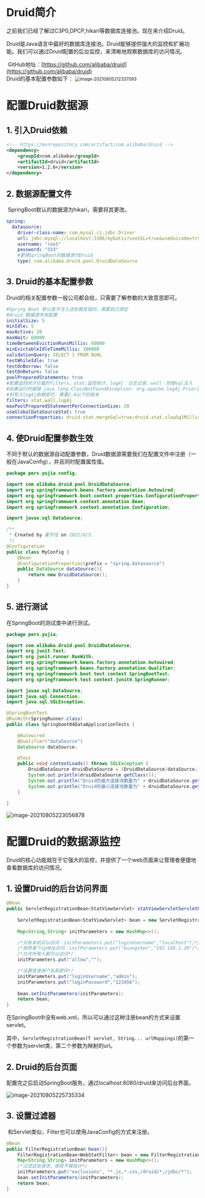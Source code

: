 # Druid简介

​		之前我们已经了解过C3P0,DPCP,hikari等数据库连接池。现在来介绍Druid。

​		Druid是Java语言中最好的数据库连接池。Druid能够提供强大的监控和扩展功能。我们可以通过Druid配置的后台监控，来清晰地观察数据库的访问情况。

​		GitHub地址：[https://github.com/alibaba/druid](https://github.com/alibaba/druid)
​		
​		Druid的基本配置参数如下：
​		<img src="imgs/image-20210805212337093.png" alt="image-20210805212337093" style="zoom:80%;" />

# 配置Druid数据源

## 1. 引入Druid依赖

```xml
<!-- https://mvnrepository.com/artifact/com.alibaba/druid -->
<dependency>
    <groupId>com.alibaba</groupId>
    <artifactId>druid</artifactId>
    <version>1.2.6</version>
</dependency>
```

## 2. 数据源配置文件

​		SpringBoot默认的数据源为hikari，需要将其更改。

```yaml
spring:
  datasource:
    driver-class-name: com.mysql.cj.jdbc.Driver
    url: jdbc:mysql://localhost:3306/mybatis?useSSL=true&useUnicode=true&characterEncoding=utf-8
    username: "root"
    password: "333"
    #更换SpringBoot的数据源为Druid
    type: com.alibaba.druid.pool.DruidDataSource
```

## 3. Druid的基本配置参数

Druid的相关配置参数一般公司都会给，只需要了解参数的大致意思即可。

```yaml
#Spring Boot 默认是不注入这些属性值的，需要自己绑定
#druid 数据源专有配置
initialSize: 5
minIdle: 5
maxActive: 20
maxWait: 60000
timeBetweenEvictionRunsMillis: 60000
minEvictableIdleTimeMillis: 300000
validationQuery: SELECT 1 FROM DUAL
testWhileIdle: true
testOnBorrow: false
testOnReturn: false
poolPreparedStatements: true
#配置监控统计拦截的filters，stat:监控统计、log4j：日志记录、wall：防御sql注入
#如果运行时报错 java.lang.ClassNotFoundException: org.apache.log4j.Priority
#则导入log4j依赖即可，需要2.0以下的版本
filters: stat,wall,log4j
maxPoolPreparedStatementPerConnectionSize: 20
useGlobalDataSourceStat: true
connectionProperties: druid.stat.mergeSql=true;druid.stat.slowSqlMillis=500
```

## 4. 使Druid配置参数生效

​		不同于默认的数据源自动配置参数，Druid数据源需要我们在配置文件中注册（一般在JavaConfig），并且同时配置属性值。

```java
package pers.yujia.config;

import com.alibaba.druid.pool.DruidDataSource;
import org.springframework.beans.factory.annotation.Autowired;
import org.springframework.boot.context.properties.ConfigurationProperties;
import org.springframework.context.annotation.Bean;
import org.springframework.context.annotation.Configuration;

import javax.sql.DataSource;

/**
 * Created by 霍宇佳 on 2021/8/5.
 */
@Configuration
public class MyConfig {
    @Bean
    @ConfigurationProperties(prefix = "spring.datasource")
    public DataSource dataSource(){
        return new DruidDataSource();
    }
}
```

## 5. 进行测试

在SpringBoot的测试类中进行测试。

```java
package pers.yujia;

import com.alibaba.druid.pool.DruidDataSource;
import org.junit.Test;
import org.junit.runner.RunWith;
import org.springframework.beans.factory.annotation.Autowired;
import org.springframework.beans.factory.annotation.Qualifier;
import org.springframework.boot.test.context.SpringBootTest;
import org.springframework.test.context.junit4.SpringRunner;

import javax.sql.DataSource;
import java.sql.Connection;
import java.sql.SQLException;

@SpringBootTest
@RunWith(SpringRunner.class)
public class Springboot04DataApplicationTests {

    @Autowired
    @Qualifier("dataSource")
    DataSource dataSource;

    @Test
    public void contextLoads() throws SQLException {
        DruidDataSource druidDataSource = (DruidDataSource)dataSource;
        System.out.println(druidDataSource.getClass());
        System.out.println("Druid的最大连接池数量为" + druidDataSource.getMaxActive());
        System.out.println("Druid的最小连接池数量为" + druidDataSource.getMinIdle());
    }

}
```

![image-20210805223056878](imgs/image-20210805223056878.png)

# 配置Druid的数据源监控

​		Druid的核心功能就在于它强大的监控，并提供了一个web页面来让管理者便捷地查看数据库的访问情况。

## 1. 设置Druid的后台访问界面

```java
@Bean
public ServletRegistrationBean<StatViewServlet> statViewServletServletRegistrationBean(){
    
    ServletRegistrationBean<StatViewServlet> bean = new ServletRegistrationBean<>(new StatViewServlet(),"/druid/*");
    
    Map<String,String> initParameters = new HashMap<>();

    /*只有本机可以访问：initParameters.put("loginUsername","localhost");*/
    /*拒绝某个ip地址访问：initParameters.put("kuangshen","192.168.1.20")*/
    /*允许所有人都可以访问*/
    initParameters.put("allow","");

    /*设置登录用户名和密码*/
    initParameters.put("loginUsername","admin");
    initParameters.put("loginPassword","123456");
    
    bean.setInitParameters(initParameters);
    return bean;
}
```

​		在SpringBoot中没有web.xml，所以可以通过这种注册bean的方式来设置servlet。

​		其中，`ServletRegistrationBean(T servlet, String... urlMappings)`的第一个参数为servlet类，第二个参数为映射的url。

## 2. Druid的后台页面

​		配置完之后启动SpringBoot服务，通过localhost:8080/druid来访问后台界面。

![image-20210805225735334](imgs/image-20210805225735334.png)

## 3. 设置过滤器

​		和Servlet类似，Filter也可以使用JavaConfig的方式来注册。

```java
@Bean
public FilterRegistrationBean bean(){
    FilterRegistrationBean<WebStatFilter> bean = new FilterRegistrationBean<>(new WebStatFilter());
    Map<String,String> initParameters = new HashMap<>();
    /*过滤这些请求，使其不被统计*/
    initParameters.put("exclusions", "*.js,*.css,/druid/*,/jdbc/*");
    bean.setInitParameters(initParameters);
    return bean;
}
```

